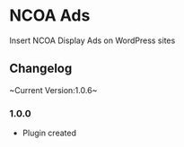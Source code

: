# NCOA Ads
Insert NCOA Display Ads on WordPress sites

## Changelog
~Current Version:1.0.6~

### 1.0.0
* Plugin created